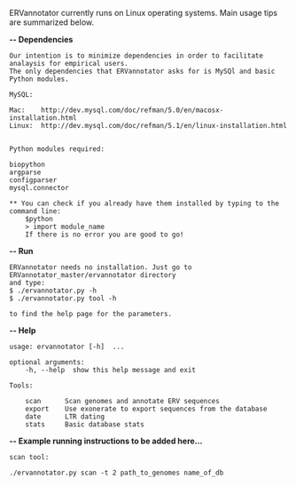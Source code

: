 ERVannotator currently runs on Linux operating systems.
Main usage tips are summarized below.


**-- Dependencies**

	Our intention is to minimize dependencies in order to facilitate analaysis for empirical users.
	The only dependencies that ERVannotator asks for is MySQl and basic Python modules.

	MySQL:

	Mac:	http://dev.mysql.com/doc/refman/5.0/en/macosx-installation.html
	Linux:	http://dev.mysql.com/doc/refman/5.1/en/linux-installation.html


	Python modules required:

	biopython
	argparse
	configparser
	mysql.connector

	** You can check if you already have them installed by typing to the command line:
		$python
		> import module_name
		If there is no error you are good to go!


**-- Run**

	ERVannotator needs no installation. Just go to ERVannotator_master/ervannotator directory
	and type:
	$ ./ervannotator.py -h
	$ ./ervannotator.py tool -h 

	to find the help page for the parameters.


**-- Help**

	usage: ervannotator [-h]  ...

	optional arguments:
  		-h, --help  show this help message and exit

	Tools:
  
    	scan      Scan genomes and annotate ERV sequences
    	export    Use exonerate to export sequences from the database
    	date      LTR dating
    	stats     Basic database stats


**-- Example running instructions to be added here...**

	scan tool:

	./ervannotator.py scan -t 2 path_to_genomes name_of_db